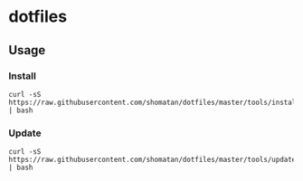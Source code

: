 # dotfiles

## Usage

### Install

    curl -sS https://raw.githubusercontent.com/shomatan/dotfiles/master/tools/install.sh | bash

### Update

    curl -sS https://raw.githubusercontent.com/shomatan/dotfiles/master/tools/update.sh | bash
